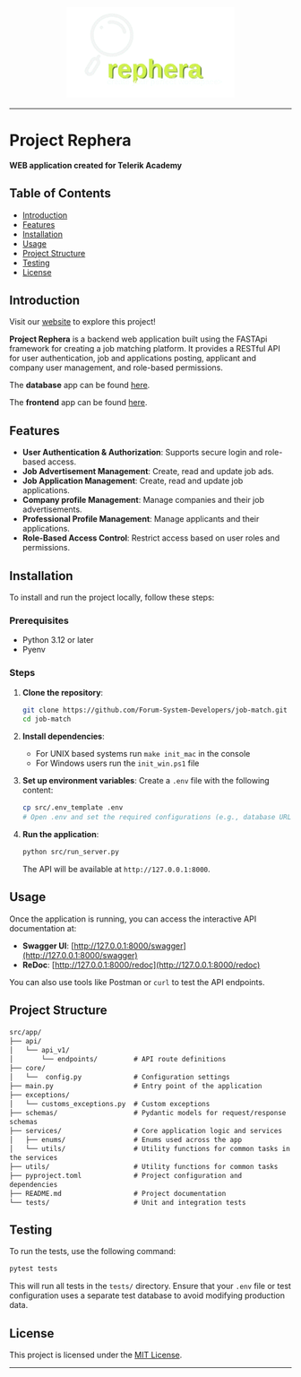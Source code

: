 <img src="rephera-logo.png" alt= "logo" width="300px"
style = "margin: 20px auto; display: block;"/>

---

# Project Rephera

**WEB application created for Telerik Academy**

## Table of Contents
- [Introduction](#introduction)
- [Features](#features)
- [Installation](#installation)
- [Usage](#usage)
- [Project Structure](#project-structure)
- [Testing](#testing)
- [License](#license)

## Introduction

Visit our <a href='https://www.rephera.com'>website</a> to explore this project!

**Project Rephera** is a backend web application built using the FASTApi framework for creating a job matching platform. It provides a RESTful API for user authentication, job and applications posting, applicant and company user management, and role-based permissions.

The **database** app can be found <a href='https://github.com/Forum-System-Developers/job-match-db'>here</a>.

The **frontend** app can be found <a href='https://github.com/Forum-System-Developers/job-match-frontend'>here</a>.

## Features
- **User Authentication & Authorization**: Supports secure login and role-based access.
- **Job Advertisement Management**: Create, read and update job ads.
- **Job Application Management**: Create, read and update job applications.
- **Company profile Management**: Manage companies and their job advertisements.
- **Professional Profile Management**: Manage applicants and their applications.
- **Role-Based Access Control**: Restrict access based on user roles and permissions.

## Installation

To install and run the project locally, follow these steps:

### Prerequisites
- Python 3.12 or later
- Pyenv

### Steps
1. **Clone the repository**:
   ```bash
   git clone https://github.com/Forum-System-Developers/job-match.git
   cd job-match
   ```

2. **Install dependencies**:
   - For UNIX based systems run `make init_mac` in the console
   - For Windows users run the `init_win.ps1` file

3. **Set up environment variables**:
   Create a `.env` file with the following content:
   ```bash
   cp src/.env_template .env
   # Open .env and set the required configurations (e.g., database URL, JWT secret key)
   ```

4. **Run the application**:
   ```bash
   python src/run_server.py
   ```

   The API will be available at `http://127.0.0.1:8000`.

## Usage

Once the application is running, you can access the interactive API documentation at:
- **Swagger UI**: [http://127.0.0.1:8000/swagger](http://127.0.0.1:8000/swagger)
- **ReDoc**: [http://127.0.0.1:8000/redoc](http://127.0.0.1:8000/redoc)

You can also use tools like Postman or `curl` to test the API endpoints.

## Project Structure

```plaintext
src/app/
├── api/
│   └── api_v1/
│       └── endpoints/         # API route definitions
├── core/
│   └──  config.py             # Configuration settings
├── main.py                    # Entry point of the application
├── exceptions/
│   └── customs_exceptions.py  # Custom exceptions
├── schemas/                   # Pydantic models for request/response schemas
├── services/                  # Core application logic and services
│   ├── enums/                 # Enums used across the app
│   └── utils/                 # Utility functions for common tasks in the services
├── utils/                     # Utility functions for common tasks
├── pyproject.toml             # Project configuration and dependencies
├── README.md                  # Project documentation
└── tests/                     # Unit and integration tests
```

## Testing

To run the tests, use the following command:

```bash
pytest tests
```

This will run all tests in the `tests/` directory. Ensure that your `.env` file or test configuration uses a separate test database to avoid modifying production data.

## License

This project is licensed under the [MIT License](LICENSE).

---
